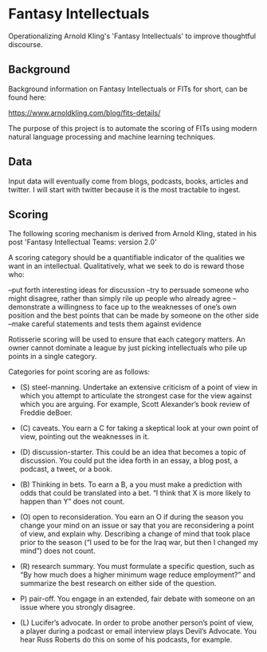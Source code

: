 # Fantasy Intellectuals
Operationalizing Arnold Kling's 'Fantasy Intellectuals' to improve thoughtful discourse.

## Background

Background information on Fantasy Intellectuals or FITs for short, can be found here:

https://www.arnoldkling.com/blog/fits-details/

The purpose of this project is to automate the scoring of FITs using modern natural language processing and machine learning techniques.

## Data

Input data will eventually come from blogs, podcasts, books, articles and twitter. I will start with twitter because it is the most tractable to ingest.

## Scoring

The following scoring mechanism is derived from Arnold Kling, stated in his post 'Fantasy Intellectual Teams: version 2.0'

A scoring category should be a quantifiable indicator of the qualities we want in an intellectual. Qualitatively, what we seek to do is reward those who:

–put forth interesting ideas for discussion
–try to persuade someone who might disagree, rather than simply rile up people who already agree
–demonstrate a willingness to face up to the weaknesses of one’s own position and the best points that can be made by someone on the other side
–make careful statements and tests them against evidence

Rotisserie scoring will be used to ensure that each category matters. An owner cannot dominate a league by just picking intellectuals who pile up points in a single category.

Categories for point scoring are as follows:

* (S) steel-manning. Undertake an extensive criticism of a point of view in which you attempt to articulate the strongest case for the view against which you are arguing. For example, Scott Alexander’s book review of Freddie deBoer.

* (C) caveats. You earn a C for taking a skeptical look at your own point of view, pointing out the weaknesses in it.

* (D) discussion-starter. This could be an idea that becomes a topic of discussion. You could put the idea forth in an essay, a blog post, a podcast, a tweet, or a book.

* (B) Thinking in bets. To earn a B, a you must make a prediction with odds that could be translated into a bet. “I think that X is more likely to happen than Y” does not count.

* (O) open to reconsideration. You earn an O if during the season you change your mind on an issue or say that you are reconsidering a point of view, and explain why. Describing a change of mind that took place prior to the season (“I used to be for the Iraq war, but then I changed my mind”) does not count.

* (R) research summary. You must formulate a specific question, such as “By how much does a higher minimum wage reduce employment?” and summarize the best research on either side of the question.

* P) pair-off. You engage in an extended, fair debate with someone on an issue where you strongly disagree.

* (L) Lucifer’s advocate. In order to probe another person’s point of view, a player during a podcast or email interview plays Devil’s Advocate. You hear Russ Roberts do this on some of his podcasts, for example.